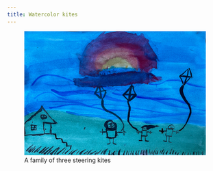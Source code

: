 ```yaml
---
title: Watercolor kites
---
```

<figure class="hero">
<img src="/img/emil-drawing/IMG_6518.jpg" alt="A watercolor picture with with a family of three, each steering kites. Aside is house and the blue sky has a yellow-red-violet sun. All three standing on green grass.">
<figcaption>A family of three steering kites</figcaption>
</figure>